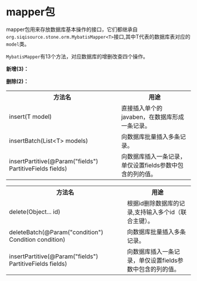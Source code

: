 # mapper包

mapper包用来存放数据库基本操作的接口，它们都继承自`org.siqisource.stone.orm.MybatisMapper<T>`接口,其中T代表的数据库表对应的`model`类。

`MybatisMapper`有13个方法，对应数据库的增删改查四个操作。

**新增(3)：**
<table>
    <tr>
    <th>方法名</th><th>用途</th>
    </tr>
    <tr>
    <td> insert(T model)</td>
    <td>直接插入单个的javaben，在数据库形成一条记录。</td>
    </tr>
    <tr>
    <td>insertBatch(List&lt;T> models)</td>
    <td>向数据库批量插入多条记录。</td>
    </tr>
    <tr>
    <td>insertPartitive(@Param("fields") PartitiveFields fields)</td>
    <td>向数据库插入一条记录，单仅设置fields参数中包含的列的值。</td>
    </tr>
</tbale>

**删除(2)：**
<table>
    <tr>
    <th>方法名</th><th>用途</th>
    </tr>
    <tr>
    <td> delete(Object... id)</td>
    <td>根据id删除数据库的记录,支持输入多个id（联合主键）。</td>
    </tr>
    <tr>
    <td>deleteBatch(@Param("condition") Condition condition)</td>
    <td>向数据库批量插入多条记录。</td>
    </tr>
    <tr>
    <td>insertPartitive(@Param("fields") PartitiveFields fields)</td>
    <td>向数据库插入一条记录，单仅设置fields参数中包含的列的值。</td>
    </tr>
</tbale>


